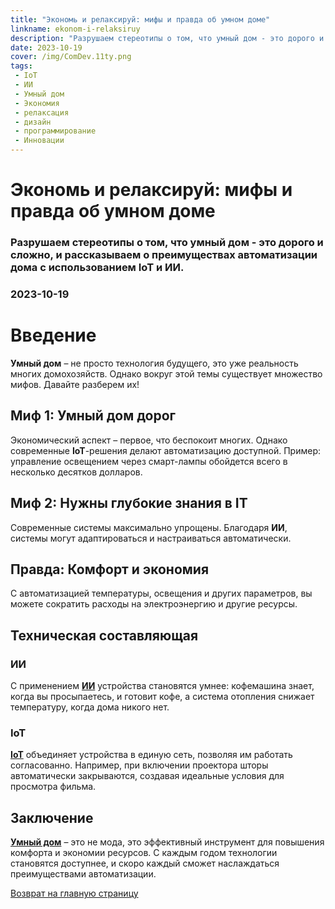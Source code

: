 ```yaml
---
title: "Экономь и релаксируй: мифы и правда об умном доме"
linkname: ekonom-i-relaksiruy
description: "Разрушаем стереотипы о том, что умный дом - это дорого и сложно, и рассказываем о преимуществах автоматизации дома с использованием IoT и ИИ."
date: 2023-10-19
cover: /img/ComDev.11ty.png
tags:
 - IoT
 - ИИ
 - Умный дом
 - Экономия
 - релаксация
 - дизайн
 - программирование
 - Инновации
---
```


# Экономь и релаксируй: мифы и правда об умном доме
### Разрушаем стереотипы о том, что умный дом - это дорого и сложно, и рассказываем о преимуществах автоматизации дома с использованием IoT и ИИ.
### 2023-10-19

# Введение

**Умный дом** – не просто технология будущего, это уже реальность многих домохозяйств. Однако вокруг этой темы существует множество мифов. Давайте разберем их!

## Миф 1: Умный дом дорог

Экономический аспект – первое, что беспокоит многих. Однако современные **IoT**-решения делают автоматизацию доступной. Пример: управление освещением через смарт-лампы обойдется всего в несколько десятков долларов.

## Миф 2: Нужны глубокие знания в IT

Современные системы максимально упрощены. Благодаря **ИИ**, системы могут адаптироваться и настраиваться автоматически.

## Правда: Комфорт и экономия

С автоматизацией температуры, освещения и других параметров, вы можете сократить расходы на электроэнергию и другие ресурсы. 

## Техническая составляющая

### ИИ

С применением **[ИИ](/)** устройства становятся умнее: кофемашина знает, когда вы просыпаетесь, и готовит кофе, а система отопления снижает температуру, когда дома никого нет.

### IoT

**[IoT](/)** объединяет устройства в единую сеть, позволяя им работать согласованно. Например, при включении проектора шторы автоматически закрываются, создавая идеальные условия для просмотра фильма.

## Заключение

**[Умный дом](/)** – это не мода, это эффективный инструмент для повышения комфорта и экономии ресурсов. С каждым годом технологии становятся доступнее, и скоро каждый сможет наслаждаться преимуществами автоматизации.

[Возврат на главную страницу](/)